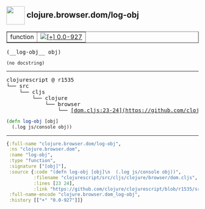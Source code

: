 ## <img width="48px" valign="middle" src="http://i.imgur.com/Hi20huC.png"> clojure.browser.dom/log-obj

 <table border="1">
<tr>
<td>function</td>
<td><a href="https://github.com/cljsinfo/api-refs/tree/0.0-927"><img valign="middle" alt="[+] 0.0-927" src="https://img.shields.io/badge/+-0.0--927-lightgrey.svg"></a> </td>
</tr>
</table>

 <samp>
(__log-obj__ obj)<br>
</samp>

```
(no docstring)
```

---

 <pre>
clojurescript @ r1535
└── src
    └── cljs
        └── clojure
            └── browser
                └── <ins>[dom.cljs:23-24](https://github.com/clojure/clojurescript/blob/r1535/src/cljs/clojure/browser/dom.cljs#L23-L24)</ins>
</pre>

```clj
(defn log-obj [obj]
  (.log js/console obj))
```


---

```clj
{:full-name "clojure.browser.dom/log-obj",
 :ns "clojure.browser.dom",
 :name "log-obj",
 :type "function",
 :signature ["[obj]"],
 :source {:code "(defn log-obj [obj]\n  (.log js/console obj))",
          :filename "clojurescript/src/cljs/clojure/browser/dom.cljs",
          :lines [23 24],
          :link "https://github.com/clojure/clojurescript/blob/r1535/src/cljs/clojure/browser/dom.cljs#L23-L24"},
 :full-name-encode "clojure.browser.dom_log-obj",
 :history [["+" "0.0-927"]]}

```
